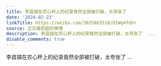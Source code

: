 ```yaml
---
title: 李昌镐在农心杯上的纪录竟然全部被打破，太夸张了
date: '2024-02-23'
linkTitle: https://weibo.com/3825863518/O1Wq4fdVr
source: 正宗毒奶菇的微博
description: 李昌镐在农心杯上的纪录竟然全部被打破，太夸张了  ...
disable_comments: true
---
```

李昌镐在农心杯上的纪录竟然全部被打破，太夸张了  ...